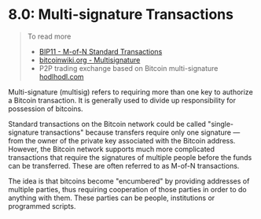 # 8.0: Multi-signature Transactions

> To read more
> * [BIP11 - M-of-N Standard Transactions](https://github.com/bitcoin/bips/blob/master/bip-0011.mediawiki)
> * [bitcoinwiki.org - Multisignature](https://en.bitcoinwiki.org/wiki/Multisignature)
> * P2P trading exchange based on Bitcoin multi-signature [hodlhodl.com](https://hodlhodl.com/)


Multi-signature (multisig) refers to requiring more than one key to authorize a Bitcoin transaction. It is generally used 
to divide up responsibility for possession of bitcoins.

Standard transactions on the Bitcoin network could be called "single-signature transactions" because transfers require 
only one signature — from the owner of the private key associated with the Bitcoin address. However, the Bitcoin network 
supports much more complicated transactions that require the signatures of multiple people before the funds can be 
transferred. These are often referred to as M-of-N transactions. 

The idea is that bitcoins become "encumbered" by providing addresses of multiple parties, thus requiring cooperation of 
those parties in order to do anything with them. These parties can be people, institutions or programmed scripts.
